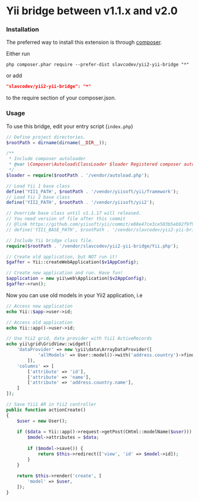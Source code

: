 Yii bridge between v1.1.x and v2.0
==================================

### Installation

The preferred way to install this extension is through [composer](http://getcomposer.org/download/).

Either run

```
php composer.phar require --prefer-dist slavcodev/yii2-yii-bridge "*"
```

or add

```json
"slavcodev/yii2-yii-bridge": "*"
```

to the require section of your composer.json.

### Usage

To use this bridge, edit your entry script (`index.php`)

```php
// Define project directories.
$rootPath = dirname(dirname(__DIR__));

/**
 * Include composer autoloader
 * @var \Composer\Autoload\ClassLoader $loader Registered composer autoloader.
 */
$loader = require($rootPath . '/vendor/autoload.php');

// Load Yii 1 base class
define('YII1_PATH', $rootPath . '/vendor/yiisoft/yii/framework');
// Load Yii 2 base class
define('YII2_PATH', $rootPath . '/vendor/yiisoft/yii2');

// Override base class until v1.1.17 will released.
// You need version of file after this commit
// @link https://github.com/yiisoft/yii/commit/e08e47ce3ce503b5eb92f9f9bd14d36ac07e1ae9
// define('YII1_BASE_PATH', $rootPath . '/vendor/slavcodev/yii2-yii-bridge/YiiBase.php');

// Include Yii bridge class file.
require($rootPath . '/vendor/slavcodev/yii2-yii-bridge/Yii.php');

// Create old application, but NOT run it!
$gaffer = Yii::createWebApplication($v1AppConfig);

// Create new application and run. Have fun!
$application = new yii\web\Application($v2AppConfig);
$gaffer->run();
```

Now you can use old models in your Yii2 application, i.e

```php
// Access new application
echo Yii::$app->user->id;

// Access old application
echo Yii::app()->user->id;

// Use Yii2 grid, data provider with Yii1 ActiveRecords
echo yii\grid\GridView::widget([
    'dataProvider' => new \yii\data\ArrayDataProvider([
            'allModels' => User::model()->with('address.country')->findAll(),
        ]),
    'columns' => [
        ['attribute' => 'id'],
        ['attribute' => 'name'],
        ['attribute' => 'address.country.name'],
    ]
]);

// Save Yii1 AR in Yii2 controller
public function actionCreate()
{
    $user = new User();
    
    if ($data = Yii::app()->request->getPost(CHtml::modelName($user))) {
        $model->attributes = $data;
        
        if ($model->save()) {
            return $this->redirect(['view', 'id' => $model->id]);
        }
    }
    
    return $this->render('create', [
        'model' => $user,
    ]);
}
```
